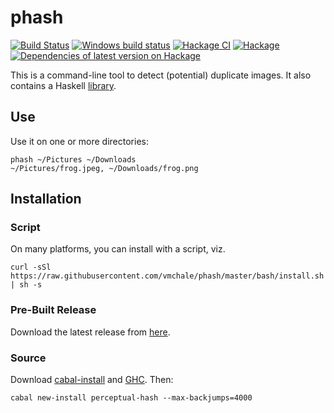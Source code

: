 # phash

[![Build Status](https://travis-ci.org/vmchale/phash.svg?branch=master)](https://travis-ci.org/vmchale/phash)
[![Windows build status](https://ci.appveyor.com/api/projects/status/github/vmchale/phash?svg=true)](https://ci.appveyor.com/project/vmchale/phash)
[![Hackage CI](https://matrix.hackage.haskell.org/api/v2/packages/perceptual-hash/badge)](https://matrix.hackage.haskell.org/package/perceptual-hash)
[![Hackage](https://img.shields.io/hackage/v/perceptual-hash.svg)](http://hackage.haskell.org/package/perceptual-hash)
[![Dependencies of latest version on Hackage](https://img.shields.io/hackage-deps/v/perceptual-hash.svg)](https://hackage.haskell.org/package/perceptual-hash)

This is a command-line tool to detect (potential) duplicate images. It also
contains a Haskell [library](http://hackage.haskell.org/package/perceptual-hash).

## Use

Use it on one or more directories:

```
phash ~/Pictures ~/Downloads
~/Pictures/frog.jpeg, ~/Downloads/frog.png
```

## Installation

### Script

On many platforms, you can install with a script, viz.

```
curl -sSl https://raw.githubusercontent.com/vmchale/phash/master/bash/install.sh | sh -s
```

### Pre-Built Release

Download the latest release from
[here](https://github.com/vmchale/phash/releases).

### Source

Download [cabal-install](https://www.haskell.org/cabal/download.html) and
[GHC](https://www.haskell.org/ghc/download.html). Then:

```
cabal new-install perceptual-hash --max-backjumps=4000
```
